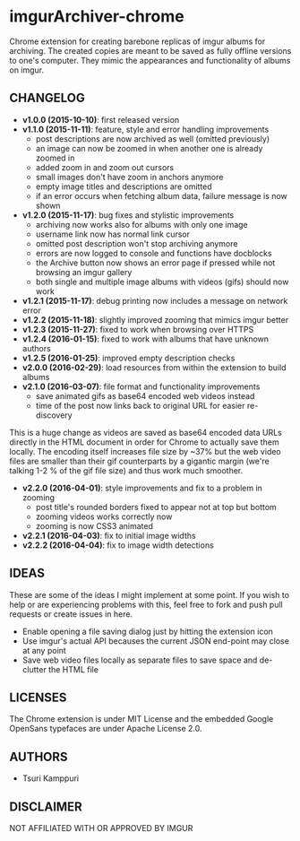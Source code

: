 # imgurArchiver-chrome

Chrome extension for creating barebone replicas of imgur albums for archiving.
The created copies are meant to be saved as fully offline versions to one's
computer. They mimic the appearances and functionality of albums on imgur.

## CHANGELOG ##

* **v1.0.0 (2015-10-10)**: first released version
* **v1.1.0 (2015-11-11)**: feature, style and error handling improvements
  * post descriptions are now archived as well (omitted previously)
  * an image can now be zoomed in when another one is already zoomed in
  * added zoom in and zoom out cursors
  * small images don't have zoom in anchors anymore
  * empty image titles and descriptions are omitted
  * if an error occurs when fetching album data, failure message is now shown
* **v1.2.0 (2015-11-17)**: bug fixes and stylistic improvements
  * archiving now works also for albums with only one image
  * username link now has normal link cursor
  * omitted post description won't stop archiving anymore
  * errors are now logged to console and functions have docblocks
  * the Archive button now shows an error page if pressed while not browsing an
    imgur gallery
  * both single and multiple image albums with videos (gifs) should now work
* **v1.2.1 (2015-11-17)**: debug printing now includes a message on network error
* **v1.2.2 (2015-11-18)**: slightly improved zooming that mimics imgur better
* **v1.2.3 (2015-11-27)**: fixed to work when browsing over HTTPS
* **v1.2.4 (2016-01-15)**: fixed to work with albums that have unknown authors
* **v1.2.5 (2016-01-25)**: improved empty description checks
* **v2.0.0 (2016-02-29)**: load resources from within the extension to build albums
* **v2.1.0 (2016-03-07)**: file format and functionality improvements
  * save animated gifs as base64 encoded web videos instead
  * time of the post now links back to original URL for easier re-discovery

This is a huge change as videos are saved as base64 encoded data URLs directly
in the HTML document in order for Chrome to actually save them locally. The
encoding itself increases file size by ~37% but the web video files are smaller
than their gif counterparts by a gigantic margin (we're talking 1-2 % of the
gif file size) and thus work much smoother.

* **v2.2.0 (2016-04-01)**: style improvements and fix to a problem in zooming
  * post title's rounded borders fixed to appear not at top but bottom
  * zooming videos works correctly now
  * zooming is now CSS3 animated
* **v2.2.1 (2016-04-03)**: fix to initial image widths
* **v2.2.2 (2016-04-04)**: fix to image width detections

## IDEAS ##

These are some of the ideas I might implement at some point. If you wish to help
or are experiencing problems with this, feel free to fork and push pull requests
or create issues in here.

* Enable opening a file saving dialog just by hitting the extension icon
* Use imgur's actual API becauses the current JSON end-point may close at any point
* Save web video files locally as separate files to save space and de-clutter the HTML file

## LICENSES ##

The Chrome extension is under MIT License and the embedded Google OpenSans
typefaces are under Apache License 2.0.

## AUTHORS ##

* Tsuri Kamppuri

## DISCLAIMER ##

NOT AFFILIATED WITH OR APPROVED BY IMGUR
